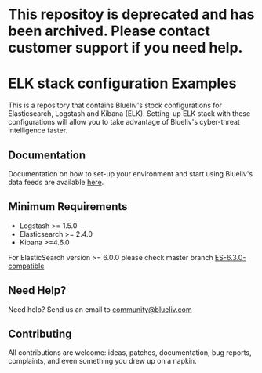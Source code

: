# This repositoy is deprecated and has been archived. Please contact customer support if you need help.
# ELK stack configuration Examples

This is a repository that contains Blueliv's stock configurations for Elasticsearch, Logstash and Kibana (ELK). Setting-up ELK stack with these configurations will allow you to take advantage of Blueliv's cyber-threat intelligence faster.

## Documentation

Documentation on how to set-up your environment and start using Blueliv's data feeds are available [here](https://github.com/Blueliv/elk-config-examples/blob/master/documentation.pdf).

## Minimum Requirements

- Logstash >= 1.5.0
- Elasticsearch >= 2.4.0
- Kibana >=4.6.0

For ElasticSearch version >= 6.0.0 please check master branch  [ES-6.3.0-compatible](https://github.com/Blueliv/elk-config-examples/tree/ES-6.3.0-compatible)

## Need Help?

Need help? Send us an email to community@blueliv.com

## Contributing

All contributions are welcome: ideas, patches, documentation, bug reports, complaints, and even something you drew up on a napkin.
